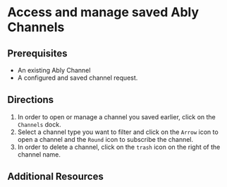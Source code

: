 # Access and manage saved Ably Channels

## Prerequisites

- An existing Ably Channel
- A configured and saved channel request. 

## Directions

1. In order to open or manage a channel you saved earlier, click on the `Channels` dock. 
2. Select a channel type you want to filter and click on the `Arrow` icon to open a channel and the `Round` icon to subscribe the channel.
3. In order to delete a channel, click on the `trash` icon on the right of the channel name. 

## Additional Resources 
